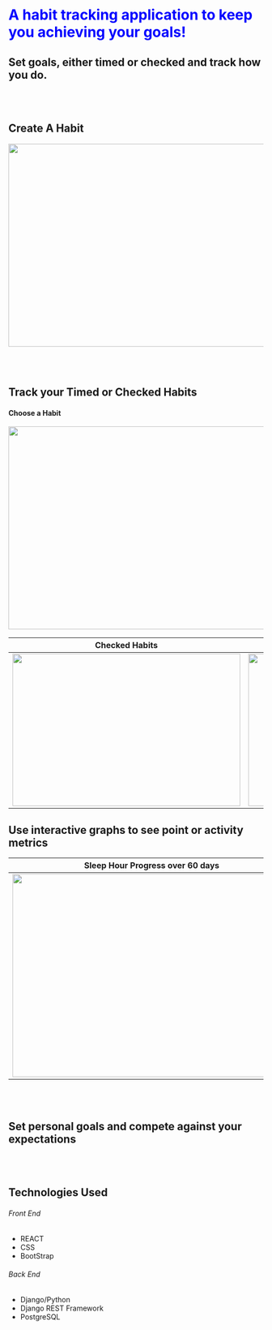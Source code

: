 <h1 style="color:blue">A habit tracking application to keep you achieving your goals!</h1>

<h2> Set goals, either timed or checked and track how you do.</h2>
 
 <br></br>
 <h2>Create A Habit </h2>
 <image src='docImages/createHabit.png'  width=750 height=400 /> 

 <br></br>
 <h2>Track your Timed or Checked Habits </h2>
 <h4> Choose a Habit </h4>
  <image src='docImages/chooseHabit.png'  width=750 height=400 /> 

 Checked Habits     |  Timed Habit Running            | Timed Habit Results
:-------------------------:|:-------------------------:|:-------------------------:
<image src='docImages/mainPageCheckedActivity.png'  width=450 height=300 /> | <image src='docImages/startTimedActivity.png'  width=450 height=300 />  | <image src='docImages/timedHabitResults.png'  width=450 height=300 />

 <h2>Use interactive graphs to see point or activity metrics </h2>
 
 Sleep Hour Progress over 60 days |  Total Points over 7 days    
:-------------------------:|:-------------------------:
<image src='imageDocs/interactiveGraphSleepActivityMetric.png'  width=550 height=400 /> | <image src='imageDocs/interactiveGraphWeek.png'  width=550 height=400 /> 

 <br></br>
 <h2>Set personal goals and compete against your expectations </h2>
 



<br></br>
<h2> Technologies Used </h2>
<h6> Front End </h6>
<ul>
 <li>REACT</li>
 <li>CSS</li>
 <li>BootStrap</li>
 </ul>
 
 <h6> Back End </h6>
<ul>
 <li>Django/Python</li>
  <li>Django REST Framework</li>
  <li>PostgreSQL</li>
 </ul>
 
